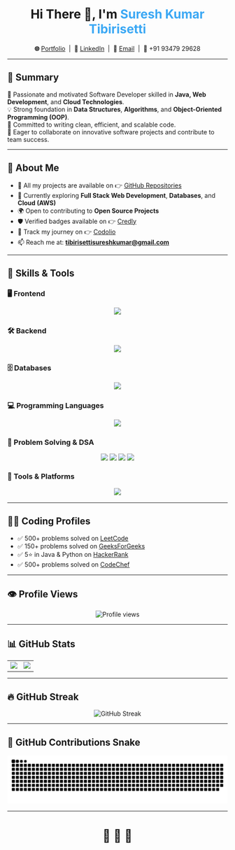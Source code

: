 <h1 align="center">Hi There 👋, I'm <span style="color:#3ba8f4;">Suresh Kumar Tibirisetti</span></h1>

<p align="center">
  <b>🌐</b> <a href="http://tinyurl.com/tibirisetti" target="_blank">Portfolio</a> &nbsp;|&nbsp;
  <b>🔗</b> <a href="https://www.linkedin.com/in/suresh-kumar-tibirisetti-35629620b/" target="_blank">LinkedIn</a> &nbsp;|&nbsp;
  <b>📧</b> <a href="mailto:tibirisettisureshkumar@gmail.com">Email</a> &nbsp;|&nbsp;
  <b>📱</b> +91 93479 29628
</p>

---

## 🌟 Summary

🚀 Passionate and motivated Software Developer skilled in **Java, Web Development**, and **Cloud Technologies**.  
💡 Strong foundation in **Data Structures**, **Algorithms**, and **Object-Oriented Programming (OOP)**.  
🧠 Committed to writing clean, efficient, and scalable code.  
🤝 Eager to collaborate on innovative software projects and contribute to team success.

---

## 💼 About Me

- 🔭 All my projects are available on 👉 [GitHub Repositories](https://github.com/sureshkumartibirisetti?tab=repositories)  
- 🌱 Currently exploring **Full Stack Web Development**, **Databases**, and **Cloud (AWS)**  
- 🌍 Open to contributing to **Open Source Projects**  
- 🛡️ Verified badges available on 👉 [Credly](https://www.credly.com/users/suresh-kumar-tibirisetti)  
- 🧭 Track my journey on 👉 [Codolio](https://codolio.com/profile/Mr_Suresh_Kumar)  
- 📫 Reach me at: **tibirisettisureshkumar@gmail.com**

---

## 🚀 Skills & Tools

### 🖥️ Frontend
<p align="center">
  <img src="https://skillicons.dev/icons?i=html,css,js,react&perline=8" />
</p>

### 🛠️ Backend
<p align="center">
  <img src="https://skillicons.dev/icons?i=nodejs,express,spring&perline=8" />
</p>

### 🗄️ Databases
<p align="center">
  <img src="https://skillicons.dev/icons?i=mongodb,mysql,postgres&perline=8" />
</p>

### 💻 Programming Languages
<p align="center">
  <img src="https://skillicons.dev/icons?i=java,python&perline=8" />
</p>

### 🧠 Problem Solving & DSA
<p align="center">
  <img src="https://img.shields.io/badge/LeetCode-500%2B%20problems-orange?style=for-the-badge&logo=leetcode&logoColor=white" />
  <img src="https://img.shields.io/badge/CodeChef-500%2B%20problems-blueviolet?style=for-the-badge&logo=codechef&logoColor=white" />
  <img src="https://img.shields.io/badge/GeeksForGeeks-150%2B%20problems-brightgreen?style=for-the-badge&logo=geeksforgeeks&logoColor=white" />
  <img src="https://img.shields.io/badge/HackerRank-5%20Star%20Java%20%26%20Python-yellowgreen?style=for-the-badge&logo=hackerrank&logoColor=white" />
</p>

### 🔧 Tools & Platforms
<p align="center">
  <img src="https://skillicons.dev/icons?i=git,github,vscode,linux,aws&perline=8" />
</p>


---

## 👨‍💻 Coding Profiles

- ✅ 500+ problems solved on [LeetCode](https://leetcode.com/u/20MH1A04I2/)
- ✅ 150+ problems solved on [GeeksForGeeks](https://www.geeksforgeeks.org/user/tibirisettisyraq/?ref=header_profile)
- ✅ 5⭐ in Java & Python on [HackerRank](https://www.hackerrank.com/dashboard)
- ✅ 500+ problems solved on [CodeChef](https://www.codechef.com/users/suresh_4i2)

---
## 👁️ Profile Views

<p align="center">
  <img src="https://komarev.com/ghpvc/?username=sureshkumartibirisetti&color=brightgreen" alt="Profile views" />
</p>

---

## 📊 GitHub Stats

<table align="center">
  <tr>
    <td>
      <img src="https://github-readme-stats.vercel.app/api?username=sureshkumartibirisetti&show_icons=true&theme=default&rank_icon=github&locale=en" width="100%"/>
    </td>
    <td>
      <img src="https://github-readme-stats.vercel.app/api/top-langs/?username=sureshkumartibirisetti&layout=compact&hide_border=true&langs_count=10&theme=default" width="100%"/>
    </td>
  </tr>
</table>



---

## 🔥 GitHub Streak

<p align="center">
  <img src="https://streak-stats.demolab.com/?user=sureshkumartibirisetti&theme=dark" alt="GitHub Streak" />
</p>

---

## 🐍 GitHub Contributions Snake

<p align="center">
  <img src="https://raw.githubusercontent.com/Platane/snk/output/github-contribution-grid-snake.svg" alt="Snake animation" />
</p>

---

<h1 align="center">🙈 🙉 🙊</h1>
